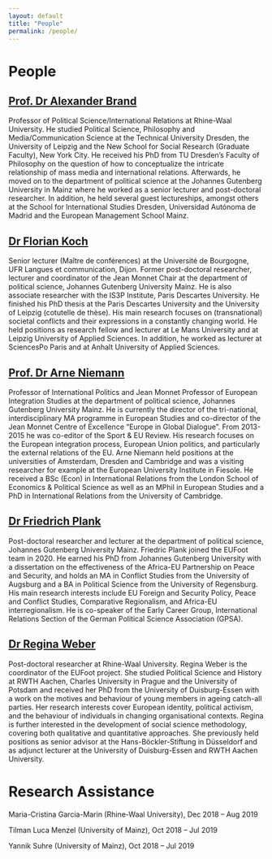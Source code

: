 ```yaml
---
layout: default
title: "People"
permalink: /people/
---
```

# People

## [Prof. Dr Alexander Brand](https://www.hochschule-rhein-waal.de/en/faculties/society-and-economics/organisation/professors/prof-dr-alexander-brand)

Professor of Political Science/International Relations at Rhine-Waal University. He studied Political Science, Philosophy and Media/Communication Science at the Technical University Dresden, the University of Leipzig and the New School for Social Research (Graduate Faculty), New York City. He received his PhD from TU Dresden’s Faculty of Philosophy on the question of how to conceptualize the intricate relationship of mass media and international relations. Afterwards, he moved on to the department of political science at the Johannes Gutenberg University in Mainz where he worked as a senior lecturer and post-doctoral researcher. In addition, he held several guest lectureships, amongst others at the School for International Studies Dresden, Universidad Autónoma de Madrid and the European Management School Mainz.

## [Dr Florian Koch](https://til.u-bourgogne.fr/equipe/enseignants-chercheurs/3-equipes/enseignants-chercheurs/410-florian-koch.html)

Senior lecturer (Maître de conférences) at the Université de Bourgogne, UFR Langues et communication, Dijon. Former post-doctoral researcher, lecturer and coordinator of the Jean Monnet Chair at the department of political science, Johannes Gutenberg University Mainz. He is also associate researcher with the IS3P Institute, Paris Descartes University. He finished his PhD thesis at the Paris Descartes University and the University of Leipzig (cotutelle de thèse). His main research focuses on (transnational) societal conflicts and their expressions in a constantly changing world. He held positions as research fellow and lecturer at Le Mans University and at Leipzig University of Applied Sciences. In addition, he worked as lecturer at SciencesPo Paris and at Anhalt University of Applied Sciences.

## [Prof. Dr Arne Niemann](https://international.politics.uni-mainz.de/staff/arne-niemann/)

Professor of International Politics and Jean Monnet Professor of European Integration Studies at the department of political science, Johannes Gutenberg University Mainz. He is currently the director of the tri-national, interdisciplinary MA programme in European Studies and co-director of the Jean Monnet Centre of Excellence “Europe in Global Dialogue”. From 2013-2015 he was co-editor of the Sport & EU Review. His research focuses on the European integration process, European Union politics, and particularly the external relations of the EU. Arne Niemann held positions at the universities of Amsterdam, Dresden and Cambridge and was a visiting researcher for example at the European University Institute in Fiesole. He received a BSc (Econ) in International Relations from the London School of Economics & Political Science as well as an MPhil in European Studies and a PhD in International Relations from the University of Cambridge.

## [Dr Friedrich Plank](https://international.politics.uni-mainz.de/staff/friedrich-plank/)

Post-doctoral researcher and lecturer at the department of political science, Johannes Gutenberg University Mainz. Friedric Plank joined the EUFoot team in 2020. He earned his PhD from Johannes Gutenberg University with a dissertation on the effectiveness of the Africa-EU Partnership on Peace and Security, and holds an MA in Conflict Studies from the University of Augsburg and a BA in Political Science from the University of Regensburg. His main research interests include EU Foreign and Security Policy, Peace and Conflict Studies, Comparative Regionalism, and Africa-EU interregionalism. He is co-speaker of the Early Career Group, International Relations Section of the German Political Science Association (GPSA). 

## [Dr Regina Weber](https://reginaweber.github.io/)

Post-doctoral researcher at Rhine-Waal University. Regina Weber is the coordinator of the EUFoot project. She studied Political Science and History at RWTH Aachen, Charles University in Prague and the University of Potsdam and received her PhD from the University of Duisburg-Essen with a work on the motives and behaviour of young members in ageing catch-all parties. Her research interests cover European identity, political activism, and the behaviour of individuals in changing organisational contexts. Regina is further interested in the development of social science methodology, covering both qualitative and quantitative approaches. She previously held positions as senior advisor at the Hans-Böckler-Stiftung in Düsseldorf and as adjunct lecturer at the University of Duisburg-Essen and RWTH Aachen University.



# Research Assistance

Maria-Cristina Garcia-Marin (Rhine-Waal University), Dec 2018 – Aug 2019

Tilman Luca Menzel (University of Mainz), Oct 2018 – Jul 2019

Yannik Suhre (University of Mainz), Oct 2018 – Jul 2019
